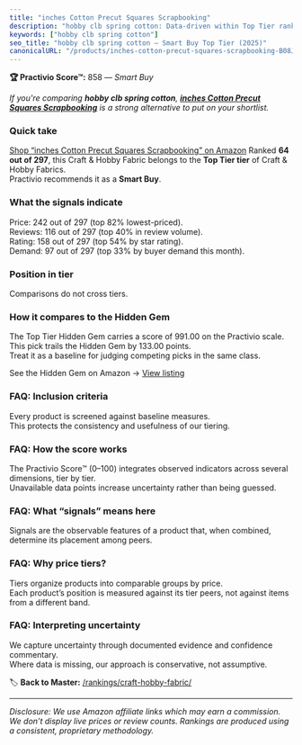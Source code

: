 ```yaml
---
title: "inches Cotton Precut Squares Scrapbooking"
description: "hobby clb spring cotton: Data-driven within Top Tier ranking using the Practivio Score™. Positioned by quality, value, demand, findability, momentum."
keywords: ["hobby clb spring cotton"]
seo_title: "hobby clb spring cotton — Smart Buy Top Tier (2025)"
canonicalURL: "/products/inches-cotton-precut-squares-scrapbooking-B08JZDQCPM/"
---
```


**🏆 Practivio Score™:** 858 — _Smart Buy_


*If you're comparing **hobby clb spring cotton**, **[inches Cotton Precut Squares Scrapbooking](https://www.amazon.com/dp/B08JZDQCPM?tag=practivio-20)** is a strong alternative to put on your shortlist.*
### Quick take
[Shop “inches Cotton Precut Squares Scrapbooking” on Amazon](https://www.amazon.com/dp/B08JZDQCPM?tag=practivio-20)
Ranked **64 out of 297**, this Craft & Hobby Fabric belongs to the **Top Tier tier** of Craft & Hobby Fabrics.  
Practivio recommends it as a **Smart Buy**.

### What the signals indicate
Price: 242 out of 297 (top 82% lowest-priced).  
Reviews: 116 out of 297 (top 40% in review volume).  
Rating: 158 out of 297 (top 54% by star rating).  
Demand: 97 out of 297 (top 33% by buyer demand this month).

### Position in tier
Comparisons do not cross tiers.

### How it compares to the Hidden Gem
The Top Tier Hidden Gem carries a score of 991.00 on the Practivio scale.  
This pick trails the Hidden Gem by 133.00 points.  
Treat it as a baseline for judging competing picks in the same class.  

See the Hidden Gem on Amazon → [View listing](https://www.amazon.com/dp/B01LBVYQ6U?tag=practivio-20)

### FAQ: Inclusion criteria
Every product is screened against baseline measures.  
This protects the consistency and usefulness of our tiering.

### FAQ: How the score works
The Practivio Score™ (0–100) integrates observed indicators across several dimensions, tier by tier.  
Unavailable data points increase uncertainty rather than being guessed.

### FAQ: What “signals” means here
Signals are the observable features of a product that, when combined, determine its placement among peers.

### FAQ: Why price tiers?
Tiers organize products into comparable groups by price.  
Each product’s position is measured against its tier peers, not against items from a different band.

### FAQ: Interpreting uncertainty
We capture uncertainty through documented evidence and confidence commentary.  
Where data is missing, our approach is conservative, not assumptive.


🏷️ **Back to Master:** [/rankings/craft-hobby-fabric/](/rankings/craft-hobby-fabric/)

---
_Disclosure: We use Amazon affiliate links which may earn a commission. We don’t display live prices or review counts. Rankings are produced using a consistent, proprietary methodology._
